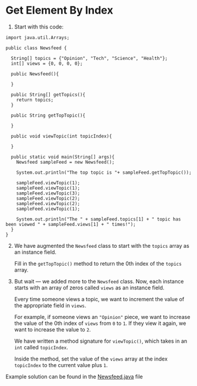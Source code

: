 # Get Element By Index

1. Start with this code:

```
import java.util.Arrays;

public class Newsfeed {
  
  String[] topics = {"Opinion", "Tech", "Science", "Health"};
  int[] views = {0, 0, 0, 0};
  
  public Newsfeed(){

  }
    
  public String[] getTopics(){
    return topics;
  }
  
  public String getTopTopic(){
    
  }
  
  public void viewTopic(int topicIndex){
    
  }

  public static void main(String[] args){
    Newsfeed sampleFeed = new Newsfeed();
    
    System.out.println("The top topic is "+ sampleFeed.getTopTopic());
    
    sampleFeed.viewTopic(1);
    sampleFeed.viewTopic(1);
    sampleFeed.viewTopic(3);
    sampleFeed.viewTopic(2);
    sampleFeed.viewTopic(2);
    sampleFeed.viewTopic(1);
    
    System.out.println("The " + sampleFeed.topics[1] + " topic has been viewed " + sampleFeed.views[1] + " times!"); 
  }
}

```

2. We have augmented the ```Newsfeed``` class to start with the ```topics``` array as an instance field.

	Fill in the ```getTopTopic()``` method to return the 0th index of the ```topics``` array.

3. But wait — we added more to the ```Newsfeed``` class. Now, each instance starts with an array of zeros called ```views``` as an instance field.

	Every time someone views a topic, we want to increment the value of the appropriate field in ```views```.

	For example, if someone views an ```"Opinion"``` piece, we want to increase the value of the 0th index of ```views``` from ```0``` to ```1```. If they view it again, we want to increase the value to ```2```.

	We have written a method signature for ```viewTopic()```, which takes in an ```int``` called ```topicIndex```.

	Inside the method, set the value of the ```views``` array at the index ```topicIndex``` to the current value plus ```1```.

Example solution can be found in the [Newsfeed.java](https://github.com/upliftdev/Foundations/blob/main/Foundations/5.Arrays/Get_Element_By_Index/src/main/java/com/examples/arrays3/Newsfeed.java) file